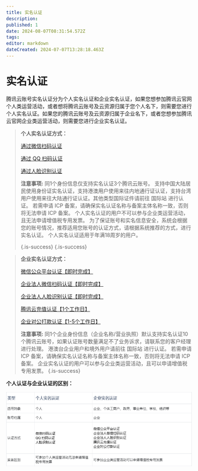 ```yaml
---
title: 实名认证
description: 
published: 1
date: 2024-08-07T08:31:54.572Z
tags: 
editor: markdown
dateCreated: 2024-07-07T13:28:18.463Z
---
```


# 实名认证
腾讯云账号实名认证分为个人实名认证和企业实名认证，如果您想参加腾讯云官网个人类运营活动，或者想将腾讯云账号及云资源归属于您个人名下，则需要您进行个人实名认证。如果您的腾讯云账号及云资源归属于企业名下，或者您想参加腾讯云官网企业类运营活动，则需要您进行企业实名认证。 
>  **个人实名认证方式：**
>
> [通过微信扫码认证](https://cloud.tencent.com/document/product/378/56757)
>
> [通过 QQ 扫码认证](https://cloud.tencent.com/document/product/378/56759)
>
> [通过人脸识别认证](https://cloud.tencent.com/document/product/378/56760)
>
>**注意事项:**
>同1个身份信息仅支持实名认证3个腾讯云账号。
>支持中国大陆居民使用身份证实名认证，支持港澳用户使用来往内地通行证认证，支持台湾用户使用来往大陆通行证认证。其他类型国际证件请前往 国际站 进行认证。
>若需申请 ICP 备案，请确保实名认证名称与备案主体名称一致，否则将无法申请 ICP 备案。
>个人实名认证的用户不可以参与企业类运营活动，且无法申请增值税专用发票。
>为了保证账号和实名信息安全，系统会根据您的账号情况，推荐适用您账号的认证方式，请根据系统推荐的方式，进行实名认证。
>个人实名认证适用于年满18周岁的用户。
>
> 
> {.is-success}
{.is-success}


> 
> **企业实名认证方式：**
> 
> [微信公众平台认证【即时完成】](https://cloud.tencent.com/document/product/378/56762)
> 
> [企业法人微信扫码认证【即时完成】](https://cloud.tencent.com/document/product/378/56765)
> 
> [企业法人人脸识别认证【即时完成】](https://cloud.tencent.com/document/product/378/56766)
> 
> [腾讯云充值认证【1个工作日】](https://cloud.tencent.com/document/product/378/56763)
> 
> [企业对公打款认证【1-5个工作日】](https://cloud.tencent.com/document/product/378/56764)
>
>**注意事项:**
>同1个企业身份信息（企业名称/营业执照）默认支持实名认证10个腾讯云账号，如果认证账号数量满足不了业务诉求，请联系您的客户经理进行处理。
>港澳台企业用户和境外用户请前往 国际站 进行认证。
>若需申请 ICP 备案，请确保实名认证名称与备案主体名称一致，否则将无法申请 ICP 备案。
>企业实名认证的用户可以参与企业类运营活动，且可以申请增值税专用发票。
{.is-success}

**个人认证与企业认证的区别：**

![image.png](/image.png)